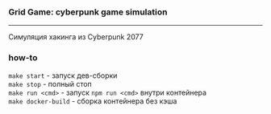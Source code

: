 ### Grid Game: cyberpunk game simulation
---

Симуляция хакинга из Cyberpunk 2077

### how-to

`make start` - запуск дев-сборки\
`make stop` - полный стоп\
`make run <cmd>` - запуск `npm run <cmd>` внутри контейнера \
`make docker-build` - сборка контейнера без кэша
